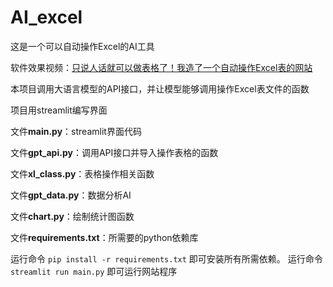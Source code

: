 # AI_excel
这是一个可以自动操作Excel的AI工具

软件效果视频：[只说人话就可以做表格了！我造了一个自动操作Excel表的网站](https://www.bilibili.com/video/BV1sJFpebEWa/?share_source=copy_web&vd_source=daff82a5486ca8fb08383c0e69582854)

本项目调用大语言模型的API接口，并让模型能够调用操作Excel表文件的函数

项目用streamlit编写界面

文件**main.py**：streamlit界面代码

文件**gpt_api.py**：调用API接口并导入操作表格的函数

文件**xl_class.py**：表格操作相关函数

文件**gpt_data.py**：数据分析AI

文件**chart.py**：绘制统计图函数

文件**requirements.txt**：所需要的python依赖库

运行命令 `pip install -r requirements.txt` 即可安装所有所需依赖。
运行命令 `streamlit run main.py` 即可运行网站程序
